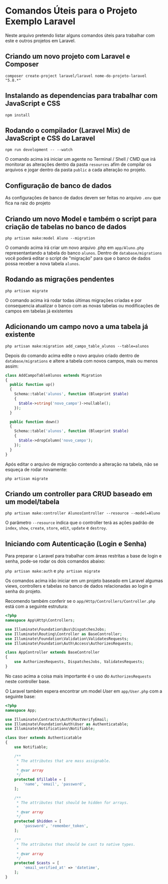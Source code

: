 # Comandos Úteis para o Projeto Exemplo Laravel

Neste arquivo pretendo listar alguns comandos úteis para trabalhar com este e outros projetos em Laravel.

## Criando um novo projeto com Laravel e Composer

`composer create-project laravel/laravel nome-do-projeto-laravel "5.8.*"`

## Instalando as dependencias para trabalhar com JavaScript e CSS

`npm install`

## Rodando o compilador (Laravel Mix) de JavaScript e CSS do Laravel

`npm run development -- --watch`

O comando acima irá iniciar um agente no Terminal / Shell / CMD que irá monitorar as alterações dentro da pasta `resources` afim de compilar os arquivos e jogar dentro da pasta `public` a cada alteração no projeto.

## Configuração de banco de dados

As configurações de banco de dados devem ser feitas no arquivo `.env` que fica na raiz do projeto

## Criando um novo Model e também o script para criação de tabelas no banco de dados

`php artisan make:model Aluno --migration`

O comando acima irá criar um novo arquivo .php em `app/Aluno.php` representantando a tabela do banco `alunos`. Dentro de `database/migrations` você poderá editar o script de "migração" para que o banco de dados possa receber a nova tabela `alunos`.

## Rodando as migrações pendentes

`php artisan migrate`

O comando acima irá rodar todas últimas migrações criadas e por consequencia atualizar o banco com as novas tabelas ou modificações de campos em tabelas já existentes

## Adicionando um campo novo a uma tabela já existente

`php artisan make:migration add_campo_table_alunos --table=alunos`

Depois do comando acima edite o novo arquivo criado dentro de `database/migrations` e altere a tabela com novos campos, mais ou menos assim:

```php
class AddCampoTableAlunos extends Migration
{
  public function up()
  {
    Schema::table('alunos', function (Blueprint $table)
    {
      $table->string('novo_campo')->nullable();
    });
  }

  public function down()
  {
    Schema::table('alunos', function (Blueprint $table)
    {
      $table->dropColumn('novo_campo');
    });
  }
}
```

Após editar o arquivo de migração contendo a alteração na tabela, não se esqueça de rodar novamente:

`php artisan migrate`

## Criando um controller para CRUD baseado em um model/tabela

`php artisan make:controller AlunosController --resource --model=Aluno`

O parâmetro `--resource` indica que o controller terá as ações padrão de `index`, `show`, `create`, `store`, `edit`, `update` e `destroy`.

## Iniciando com Autenticação (Login e Senha)

Para preparar o Laravel para trabalhar com áreas restritas a base de login e senha, pode-se rodar os dois comandos abaixo:

`php artisan make:auth` e `php artisan migrate`

Os comandos acima irão iniciar em um projeto baseado em Laravel algumas views, controllers e tabelas no banco de dados relacionadas ao login e senha do projeto.

Recomendo também conferir se o `app/Http/Controllers/Controller.php` está com a seguinte estrutura:

```php
<?php
namespace App\Http\Controllers;

use Illuminate\Foundation\Bus\DispatchesJobs;
use Illuminate\Routing\Controller as BaseController;
use Illuminate\Foundation\Validation\ValidatesRequests;
use Illuminate\Foundation\Auth\Access\AuthorizesRequests;

class AppController extends BaseController
{
    use AuthorizesRequests, DispatchesJobs, ValidatesRequests;
}
```

No caso acima a coisa mais importante é o uso do `AuthorizesRequests` neste controller base.

O Laravel também espera encontrar um model _User_ em `app/User.php` com a seguinte base:

```php
<?php
namespace App;

use Illuminate\Contracts\Auth\MustVerifyEmail;
use Illuminate\Foundation\Auth\User as Authenticatable;
use Illuminate\Notifications\Notifiable;

class User extends Authenticatable
{
    use Notifiable;

    /**
     * The attributes that are mass assignable.
     *
     * @var array
     */
    protected $fillable = [
        'name', 'email', 'password',
    ];

    /**
     * The attributes that should be hidden for arrays.
     *
     * @var array
     */
    protected $hidden = [
        'password', 'remember_token',
    ];

    /**
     * The attributes that should be cast to native types.
     *
     * @var array
     */
    protected $casts = [
        'email_verified_at' => 'datetime',
    ];
}
```
